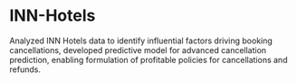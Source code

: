 # INN-Hotels
Analyzed INN Hotels data to identify influential factors driving booking cancellations, developed predictive model for advanced cancellation prediction, enabling formulation of profitable policies for cancellations and refunds.
